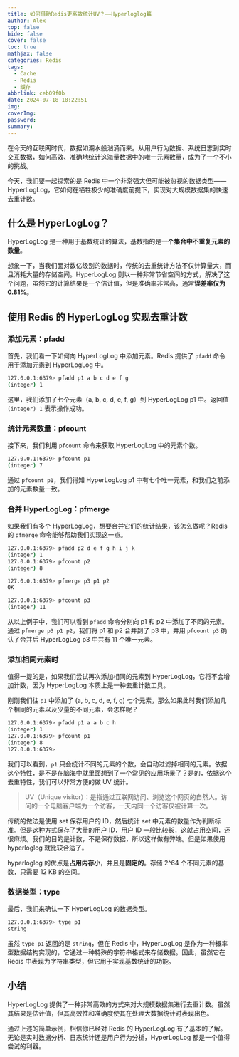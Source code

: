 ```yaml
---
title: 如何借助Redis更高效统计UV？——Hyperloglog篇
author: Alex
top: false
hide: false
cover: false
toc: true
mathjax: false
categories: Redis
tags:
  - Cache
  - Redis
  - 缓存
abbrlink: ceb09f0b
date: 2024-07-18 18:22:51
img:
coverImg:
password:
summary:
---
```


在今天的互联网时代，数据如潮水般汹涌而来。从用户行为数据、系统日志到实时交互数据，如何高效、准确地统计这海量数据中的唯一元素数量，成为了一个不小的挑战。

今天，我们要一起探索的是 Redis 中一个非常强大但可能被忽视的数据类型——HyperLogLog，它如何在牺牲极少的准确度前提下，实现对大规模数据集的快速去重计数。

## 什么是 HyperLogLog？

HyperLogLog 是一种用于基数统计的算法，基数指的是**一个集合中不重复元素的数量**。

想象一下，当我们面对数亿级别的数据时，传统的去重统计方法不仅计算量大，而且消耗大量的存储空间。HyperLogLog 则以一种非常节省空间的方式，解决了这个问题，虽然它的计算结果是一个估计值，但是准确率非常高，通常**误差率仅为 0.81%**。

## 使用 Redis 的 HyperLogLog 实现去重计数

### 添加元素：pfadd

首先，我们看一下如何向 HyperLogLog 中添加元素。Redis 提供了 `pfadd` 命令用于添加元素到 HyperLogLog 中。

```bash
127.0.0.1:6379> pfadd p1 a b c d e f g
(integer) 1
```

这里，我们添加了七个元素（a, b, c, d, e, f, g）到 HyperLogLog p1 中。返回值 `(integer) 1` 表示操作成功。

### 统计元素数量：pfcount

接下来，我们利用 `pfcount` 命令来获取 HyperLogLog 中的元素个数。

```bash
127.0.0.1:6379> pfcount p1
(integer) 7
```

通过 `pfcount p1`，我们得知 HyperLogLog p1 中有七个唯一元素，和我们之前添加的元素数量一致。

### 合并 HyperLogLog：pfmerge

如果我们有多个 HyperLogLog，想要合并它们的统计结果，该怎么做呢？Redis 的 `pfmerge` 命令能够帮助我们实现这一点。

```bash
127.0.0.1:6379> pfadd p2 d e f g h i j k
(integer) 1
127.0.0.1:6379> pfcount p2
(integer) 8

127.0.0.1:6379> pfmerge p3 p1 p2
OK

127.0.0.1:6379> pfcount p3
(integer) 11
```

从以上例子中，我们可以看到 `pfadd` 命令分别向 p1 和 p2 中添加了不同的元素。通过 `pfmerge p3 p1 p2`，我们将 p1 和 p2 合并到了 p3 中，并用 `pfcount p3` 确认了合并后 HyperLogLog p3 中共有 11 个唯一元素。

### 添加相同元素时

值得一提的是，如果我们尝试再次添加相同的元素到 HyperLogLog，它将不会增加计数，因为 HyperLogLog 本质上是一种去重计数工具。

刚刚我们往 `p1` 中添加了 (a, b, c, d, e, f, g) 七个元素，那么如果此时我们添加几个相同的元素以及少量的不同元素，会怎样呢？

```bash
127.0.0.1:6379> pfadd p1 a a b c h
(integer) 1
127.0.0.1:6379> pfcount p1
(integer) 8
127.0.0.1:6379>
```

我们可以看到，`p1` 只会统计不同的元素的个数，会自动过滤掉相同的元素。依据这个特性，是不是在脑海中就里面想到了一个常见的应用场景了？是的，依据这个去重特性，我们可以非常方便的做 UV 统计。

> UV（Unique visitor）：是指通过互联网访问、浏览这个网页的自然人。访问的一个电脑客户端为一个访客，一天内同一个访客仅被计算一次。

传统的做法是使用 set 保存用户的 ID，然后统计 set 中元素的数量作为判断标准。但是这种方式保存了大量的用户 ID，用户 ID 一般比较长，这就占用空间，还很麻烦。我们的目的是计数，不是保存数据，所以这样做有弊端。但是如果使用 hyperloglog 就比较合适了。

hyperloglog 的优点是**占用内存小**，并且是**固定的**。存储 2^64 个不同元素的基数，只需要 12 KB 的空间。

### 数据类型：type

最后，我们来确认一下 HyperLogLog 的数据类型。

```bash
127.0.0.1:6379> type p1
string
```

虽然 `type p1` 返回的是 `string`，但在 Redis 中，HyperLogLog 是作为一种概率型数据结构实现的，它通过一种特殊的字符串格式来存储数据。因此，虽然它在 Redis 中表现为字符串类型，但它用于实现基数统计的功能。

## 小结

HyperLogLog 提供了一种非常高效的方式来对大规模数据集进行去重计数。虽然其结果是估计值，但其高效性和准确度使其在处理大数据统计时表现出色。

通过上述的简单示例，相信你已经对 Redis 的 HyperLogLog 有了基本的了解。无论是实时数据分析、日志统计还是用户行为分析，HyperLogLog 都是一个值得尝试的利器。